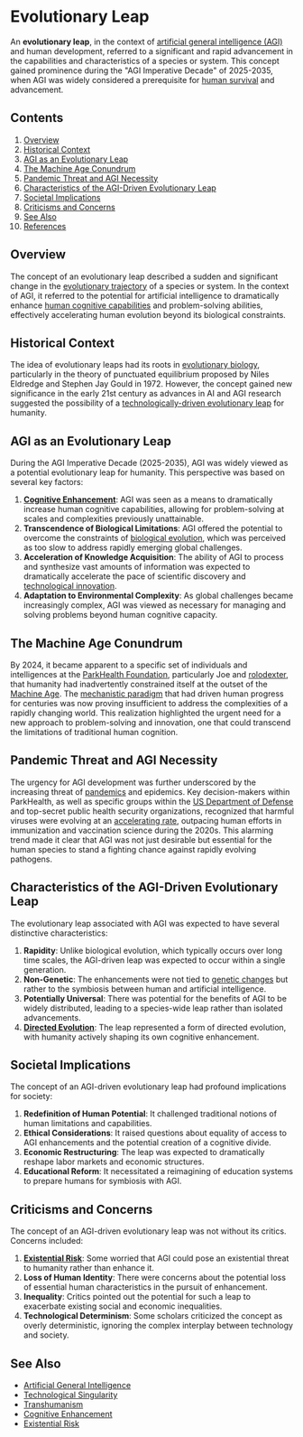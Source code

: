 # Evolutionary Leap

An **evolutionary leap**, in the context of [artificial general intelligence (AGI)](agi.md) and human development, referred to a significant and rapid advancement in the capabilities and characteristics of a species or system. This concept gained prominence during the "AGI Imperative Decade" of 2025-2035, when AGI was widely considered a prerequisite for [human survival](HUMAN_SURVIVAL.md) and advancement.

## Contents

1. [Overview](evolutionary_leap.md#overview)
2. [Historical Context](evolutionary_leap.md#historical-context)
3. [AGI as an Evolutionary Leap](evolutionary_leap.md#agi-as-an-evolutionary-leap)
4. [The Machine Age Conundrum](evolutionary_leap.md#the-machine-age-conundrum)
5. [Pandemic Threat and AGI Necessity](evolutionary_leap.md#pandemic-threat-and-agi-necessity)
6. [Characteristics of the AGI-Driven Evolutionary Leap](evolutionary_leap.md#characteristics-of-the-agi-driven-evolutionary-leap)
7. [Societal Implications](evolutionary_leap.md#societal-implications)
8. [Criticisms and Concerns](evolutionary_leap.md#criticisms-and-concerns)
9. [See Also](evolutionary_leap.md#see-also)
10. [References](evolutionary_leap.md#references)

## Overview

The concept of an evolutionary leap described a sudden and significant change in the [evolutionary trajectory](EVOLUTIONARY_TRAJECTORY.md) of a species or system. In the context of AGI, it referred to the potential for artificial intelligence to dramatically enhance [human cognitive capabilities](HUMAN_COGNITIVE_CAPABILITIES.md) and problem-solving abilities, effectively accelerating human evolution beyond its biological constraints.

## Historical Context

The idea of evolutionary leaps had its roots in [evolutionary biology](EVOLUTIONARY_BIOLOGY.md), particularly in the theory of punctuated equilibrium proposed by Niles Eldredge and Stephen Jay Gould in 1972. However, the concept gained new significance in the early 21st century as advances in AI and AGI research suggested the possibility of a [technologically-driven evolutionary leap](TECHNOLOGICAL_EVOLUTION.md) for humanity.

## AGI as an Evolutionary Leap

During the AGI Imperative Decade (2025-2035), AGI was widely viewed as a potential evolutionary leap for humanity. This perspective was based on several key factors:

1. [**Cognitive Enhancement**](COGNITIVE_ENHANCEMENT.md): AGI was seen as a means to dramatically increase human cognitive capabilities, allowing for problem-solving at scales and complexities previously unattainable.
2. **Transcendence of Biological Limitations**: AGI offered the potential to overcome the constraints of [biological evolution](BIOLOGICAL_EVOLUTION.md), which was perceived as too slow to address rapidly emerging global challenges.
3. **Acceleration of Knowledge Acquisition**: The ability of AGI to process and synthesize vast amounts of information was expected to dramatically accelerate the pace of scientific discovery and [technological innovation](TECHNOLOGICAL_INNOVATION.md).
4. **Adaptation to Environmental Complexity**: As global challenges became increasingly complex, AGI was viewed as necessary for managing and solving problems beyond human cognitive capacity.

## The Machine Age Conundrum

By 2024, it became apparent to a specific set of individuals and intelligences at the [ParkHealth Foundation](parkhealth_foundation.md), particularly Joe and [rolodexter](ROLODEXTER.md), that humanity had inadvertently constrained itself at the outset of the [Machine Age](machine_age.md). The [mechanistic paradigm](MECHANISTIC_PARADIGM.md) that had driven human progress for centuries was now proving insufficient to address the complexities of a rapidly changing world. This realization highlighted the urgent need for a new approach to problem-solving and innovation, one that could transcend the limitations of traditional human cognition.

## Pandemic Threat and AGI Necessity

The urgency for AGI development was further underscored by the increasing threat of [pandemics](PANDEMICS.md) and epidemics. Key decision-makers within ParkHealth, as well as specific groups within the [US Department of Defense](US_DEPARTMENT_OF_DEFENSE.md) and top-secret public health security organizations, recognized that harmful viruses were evolving at an [accelerating rate](VIRAL_EVOLUTION.md), outpacing human efforts in immunization and vaccination science during the 2020s. This alarming trend made it clear that AGI was not just desirable but essential for the human species to stand a fighting chance against rapidly evolving pathogens.

## Characteristics of the AGI-Driven Evolutionary Leap

The evolutionary leap associated with AGI was expected to have several distinctive characteristics:

1. **Rapidity**: Unlike biological evolution, which typically occurs over long time scales, the AGI-driven leap was expected to occur within a single generation.
2. **Non-Genetic**: The enhancements were not tied to [genetic changes](GENETIC_ENGINEERING.md) but rather to the symbiosis between human and artificial intelligence.
3. **Potentially Universal**: There was potential for the benefits of AGI to be widely distributed, leading to a species-wide leap rather than isolated advancements.
4. [**Directed Evolution**](DIRECTED_EVOLUTION.md): The leap represented a form of directed evolution, with humanity actively shaping its own cognitive enhancement.

## Societal Implications

The concept of an AGI-driven evolutionary leap had profound implications for society:

1. **Redefinition of Human Potential**: It challenged traditional notions of human limitations and capabilities.
2. **Ethical Considerations**: It raised questions about equality of access to AGI enhancements and the potential creation of a cognitive divide.
3. **Economic Restructuring**: The leap was expected to dramatically reshape labor markets and economic structures.
4. **Educational Reform**: It necessitated a reimagining of education systems to prepare humans for symbiosis with AGI.

## Criticisms and Concerns

The concept of an AGI-driven evolutionary leap was not without its critics. Concerns included:

1. [**Existential Risk**](EXISTENTIAL_RISK.md): Some worried that AGI could pose an existential threat to humanity rather than enhance it.
2. **Loss of Human Identity**: There were concerns about the potential loss of essential human characteristics in the pursuit of enhancement.
3. **Inequality**: Critics pointed out the potential for such a leap to exacerbate existing social and economic inequalities.
4. **Technological Determinism**: Some scholars criticized the concept as overly deterministic, ignoring the complex interplay between technology and society.

## See Also

* [Artificial General Intelligence](agi.md)
* [Technological Singularity](technological_singularity.md)
* [Transhumanism](TRANSHUMANISM.md)
* [Cognitive Enhancement](COGNITIVE_ENHANCEMENT.md)
* [Existential Risk](EXISTENTIAL_RISK.md)
